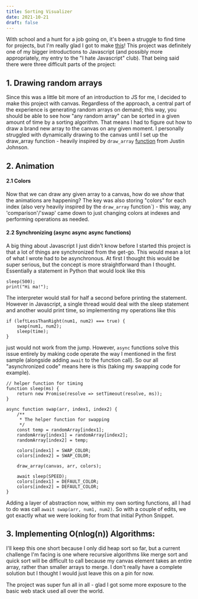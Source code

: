 ```yaml
---
title: Sorting Visualizer
date: 2021-10-21
draft: false
---
```


With school and a hunt for a job going on, it's been a struggle to find time
for projects, but I'm really glad I got to make
[this](https://arefmalek.github.io/Sorting_Visualizer/)!
This project was definitely one of my bigger introductions to Javascript
(and possibly more appropriately, my entry to the "I hate Javascript" club).
That being said there were three difficult parts of the project:

## 1. Drawing random arrays

Since this was a little bit more of an introduction to JS for me, I decided to make this project with canvas.
Regardless of the approach, a central part of the experience is generating random arrays on demand;
this way, you should be able to see how "any random array" can be sorted in a given amount of time by a sorting algorithm.
That means I had to figure out how to draw
a brand new array to the canvas on any given moment. I personally struggled
with dynamically drawing to the canvas until I set up the draw_array
function - heavily inspired by `draw_array`
[function](https://cs.stanford.edu/people/jcjohns/sorting.js/js/sorting.js) from Justin Johnson.

## 2. Animation

#### 2.1 Colors

Now that we can draw any given array to a canvas, how do we _show_ that the animations are happening?
The key was also storing "colors" for each index (also very heavily inspired by the `draw_array` function`) - this way, any 'comparison'/'swap' came down to just changing colors at indexes and performing operations as needed.

#### 2.2 Synchronizing (async async async functions)

A big thing about Javascript I just didn't know before I started this project is that a lot of things are synchronized from the get-go. This would mean a lot of what I wrote had to be asynchronous. At first I thought this would be super serious, but the concept is more straightforward than I thought. Essentially a statement in Python that would look like this

```
sleep(500);
print("Hi ma!");
```

The interpreter would stall for half a second before printing the statement. However in Javascript, a single thread would deal with the sleep statement and another would print time, so implementing my operations like this

```
if (leftLessThanRight(num1, num2) === true) {
    swap(num1, num2);
    sleep(time);
}
```

just would not work from the jump. However, `async` functions solve this issue entirely by making code operate the way I mentioned in the first sample (alongside adding `await` to the function call). So our all "asynchronized code" means here is this (taking my swapping code for example).

```
// helper function for timing
function sleep(ms) {
    return new Promise(resolve => setTimeout(resolve, ms));
}

async function swap(arr, index1, index2) {
    /**
     * The helper function for swapping
     */
    const temp = randomArray[index1];
    randomArray[index1] = randomArray[index2];
    randomArray[index2] = temp;

    colors[index1] = SWAP_COLOR;
    colors[index2] = SWAP_COLOR;

    draw_array(canvas, arr, colors);

    await sleep(SPEED);
    colors[index1] = DEFAULT_COLOR;
    colors[index2] = DEFAULT_COLOR;
}
```

Adding a layer of abstraction now, within my own sorting functions, all I had to do was call `await swap(arr, num1, num2)`. So with a couple of edits, we got exactly what we were looking for from that initial Python Snippet.

## 3. Implementing O(nlog(n)) Algorithms:

I'll keep this one short because I only did heap sort so far, but a current challenge I'm facing is one where recursive algorithms like merge sort and quick sort will be difficult to call because my canvas element takes an entire array, rather than smaller arrays to merge. I don't really have a complete solution but I thought I would just leave this on a pin for now.

The project was super fun all in all - glad I got some more exposure to the basic web stack used all over the world.
